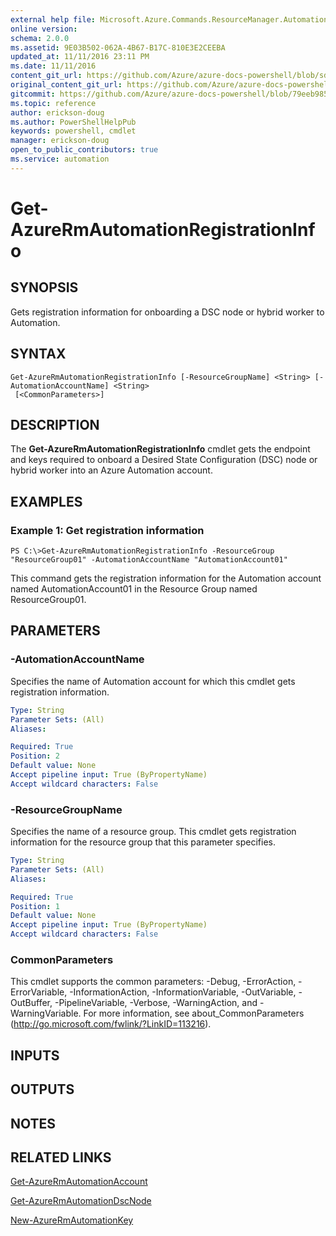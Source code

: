 ```yaml
---
external help file: Microsoft.Azure.Commands.ResourceManager.Automation.dll-Help.xml
online version:
schema: 2.0.0
ms.assetid: 9E03B502-062A-4B67-B17C-810E3E2CEEBA
updated_at: 11/11/2016 23:11 PM
ms.date: 11/11/2016
content_git_url: https://github.com/Azure/azure-docs-powershell/blob/sdw-version-test/azureps-cmdlets-docs/ResourceManager/AzureRM.Automation/v2.1.0/Get-AzureRmAutomationRegistrationInfo.md
original_content_git_url: https://github.com/Azure/azure-docs-powershell/blob/sdw-version-test/azureps-cmdlets-docs/ResourceManager/AzureRM.Automation/v2.1.0/Get-AzureRmAutomationRegistrationInfo.md
gitcommit: https://github.com/Azure/azure-docs-powershell/blob/79eeb985ea480979357fb4695832a0c3d29a48bf
ms.topic: reference
author: erickson-doug
ms.author: PowerShellHelpPub
keywords: powershell, cmdlet
manager: erickson-doug
open_to_public_contributors: true
ms.service: automation
---
```


# Get-AzureRmAutomationRegistrationInfo

## SYNOPSIS
Gets registration information for onboarding a DSC node or hybrid worker to Automation.

## SYNTAX

```
Get-AzureRmAutomationRegistrationInfo [-ResourceGroupName] <String> [-AutomationAccountName] <String>
 [<CommonParameters>]
```

## DESCRIPTION
The **Get-AzureRmAutomationRegistrationInfo** cmdlet gets the endpoint and keys required to onboard a Desired State Configuration (DSC) node or hybrid worker into an Azure Automation account.

## EXAMPLES

### Example 1: Get registration information
```
PS C:\>Get-AzureRmAutomationRegistrationInfo -ResourceGroup "ResourceGroup01" -AutomationAccountName "AutomationAccount01"
```

This command gets the registration information for the Automation account named AutomationAccount01 in the Resource Group named ResourceGroup01.

## PARAMETERS

### -AutomationAccountName
Specifies the name of Automation account for which this cmdlet gets registration information.

```yaml
Type: String
Parameter Sets: (All)
Aliases: 

Required: True
Position: 2
Default value: None
Accept pipeline input: True (ByPropertyName)
Accept wildcard characters: False
```

### -ResourceGroupName
Specifies the name of a resource group.
This cmdlet gets registration information for the resource group that this parameter specifies.

```yaml
Type: String
Parameter Sets: (All)
Aliases: 

Required: True
Position: 1
Default value: None
Accept pipeline input: True (ByPropertyName)
Accept wildcard characters: False
```

### CommonParameters
This cmdlet supports the common parameters: -Debug, -ErrorAction, -ErrorVariable, -InformationAction, -InformationVariable, -OutVariable, -OutBuffer, -PipelineVariable, -Verbose, -WarningAction, and -WarningVariable. For more information, see about_CommonParameters (http://go.microsoft.com/fwlink/?LinkID=113216).

## INPUTS

## OUTPUTS

## NOTES

## RELATED LINKS

[Get-AzureRmAutomationAccount](./Get-AzureRmAutomationAccount.md)

[Get-AzureRmAutomationDscNode](./Get-AzureRmAutomationDscNode.md)

[New-AzureRmAutomationKey](./New-AzureRmAutomationKey.md)


